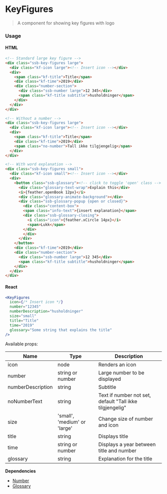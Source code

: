 KeyFigures
========

> A component for showing key figures with logo

### Usage

#### HTML

```html
<!-- Standard large key figure -->
<div class="ssb-key-figures large">
  <div class="kf-icon large"><!-- Insert icon --></div>
  <div>
    <span class="kf-title">Title</span>
    <div class="kf-time">2019</div>
    <div class="number-section">
      <div class="ssb-number large">12 345</div>
      <span class="kf-title subtitle">husholdninger</span>
    </div>
  </div>
</div>

<!-- Without a number -->
<div class="ssb-key-figures large">
  <div class="kf-icon large"><!-- Insert icon --></div>
  <div>
    <span class="kf-title">Title</span>
    <div class="kf-time">2019</div>
    <span class="no-number">Tall ikke tilgjengelig</span>
  </div>
</div>

<!-- With word explanation -->
<div class="ssb-key-figures small">
  <div class="kf-icon small"><!-- Insert icon --></div>
  <div>   
    <button class="ssb-glossary"><!-- click to toggle 'open' class -->
      <div class="glossary-text-wrap">Explain this</div>
      <i>{feather.openBook 12px}</i>
      <div class="glossary-animate-background"></div>
      <div class="ssb-glossary-popup {open or closed}">
        <div class="content-box">
        <span class="info-text">{insert explanation}</span>
        <div class="ssb-glossary-closing">
          <i class="icon">{feather.xCircle 14px}</i>
          <span>Lukk</span>
        </div>
        </div>
      </div>
    </button>
    <div class="kf-time">2019</div>
    <div class="number-section">
      <div class="ssb-number large">12 345</div>
      <span class="kf-title subtitle">husholdninger</span>
    </div>
  </div>
</div>
```

#### React

```jsx harmony
<KeyFigures
  icon={/* Insert icon */}
  number="12345"
  numberDescription="husholdninger"
  size="small"
  title="Title"
  time="2019"
  glossary="Some string that explains the title"
/>
```

Available props:

| Name       | Type           | Description  |
| ---------- | ------------- | ----- |
| icon | node | Renders an icon |
| number | string or number | Large number to be displayed |
| numberDescription | string | Subtitle |
| noNumberText | string | Text if number not set, default "Tall ikke tilgjengelig" |
| size | 'small', 'medium' or 'large' | Change size of number and icon |
| title | string | Displays title |
| time | string or number | Displays a year between title and number |
| glossary | string | Explanation for the title |

__Dependencies__
 - [Number](../Number)
 - [Glossary](../Glossary)
